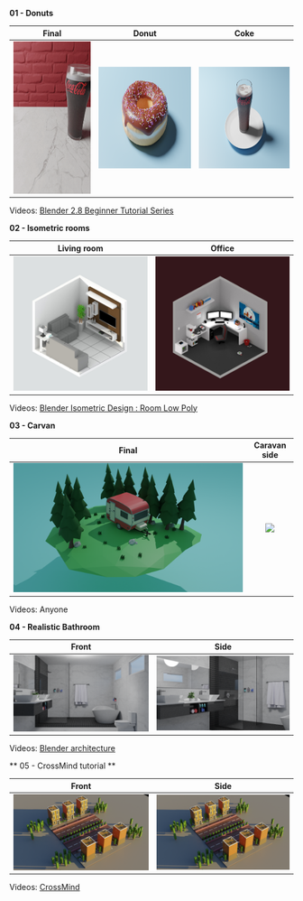 **01 - Donuts**
 
| Final        | Donut           | Coke  |
| ------------- |:-------------:| -----|
|<img src="Donuts/rendering/demo.gif" width=270 height=270>|<img src="Donuts/rendering/levels/Donut-level2.png" width=320 height=180>|<img src="Donuts/rendering/levels/Donut-level3.png" width=320 height=180>|

Videos: [Blender 2.8 Beginner Tutorial Series](https://www.youtube.com/playlist?list=PLjEaoINr3zgEq0u2MzVgAaHEBt--xLB6U)
 

**02 - Isometric rooms**
 
| Living room| Office |
| ------------- |:-------------:|
|<img src="Isometric/isometric01.jpg"> |<img src="Isometric/isometric02.jpg">|

Videos: [Blender Isometric Design : Room Low Poly](https://www.youtube.com/watch?v=H-8w9nxfMGE)


**03 - Carvan**

| Final        | Caravan side     |
| ------------- |:-------------:|
|<img src="Caravan/Rendering/caravan.png">|<img src="Caravan/Rendering/anim/caravan.gif">|

Videos: Anyone


**04 - Realistic Bathroom**

| Front        |   Side   |
| ------------- |:-------------:|
|<img src="Realistic/Bathroom/references/final01.png">|<img src="Realistic/Bathroom/references/final02.png">|

Videos: [Blender architecture](https://www.blenderguru.com/tutorials/interior-architecture)

** 05 - CrossMind tutorial **

| Front        |   Side   |
| ------------- |:-------------:|
|<img src="Building/class1/building.png">|<img src="Building/class1/building.png">|

Videos: [CrossMind](https://www.youtube.com/watch?v=e-fetDXDXX8&list=PLgO2ChD7acqH5S3fCO1GbAJC55NeVaCCp&ab_channel=CrossMindStudio)